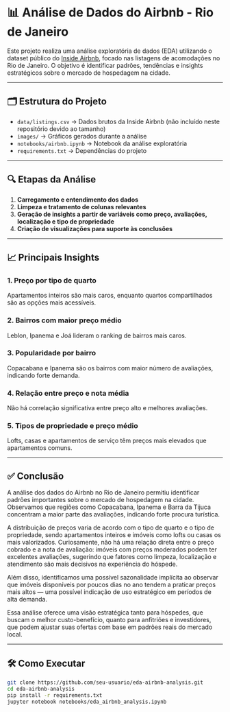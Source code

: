 # 📊 Análise de Dados do Airbnb - Rio de Janeiro

Este projeto realiza uma análise exploratória de dados (EDA) utilizando o dataset público do [Inside Airbnb](http://insideairbnb.com/get-the-data.html), focado nas listagens de acomodações no Rio de Janeiro. O objetivo é identificar padrões, tendências e insights estratégicos sobre o mercado de hospedagem na cidade.

---

## 🗂️ Estrutura do Projeto

- `data/listings.csv` → Dados brutos da Inside Airbnb (não incluído neste repositório devido ao tamanho)
- `images/` → Gráficos gerados durante a análise
- `notebooks/airbnb.ipynb` → Notebook da análise exploratória
- `requirements.txt` → Dependências do projeto

---

## 🔍 Etapas da Análise

1. **Carregamento e entendimento dos dados**
2. **Limpeza e tratamento de colunas relevantes**
3. **Geração de insights a partir de variáveis como preço, avaliações, localização e tipo de propriedade**
4. **Criação de visualizações para suporte às conclusões**

---

## 📈 Principais Insights

### 1. Preço por tipo de quarto  
Apartamentos inteiros são mais caros, enquanto quartos compartilhados são as opções mais acessíveis.

### 2. Bairros com maior preço médio  
Leblon, Ipanema e Joá lideram o ranking de bairros mais caros.

### 3. Popularidade por bairro  
Copacabana e Ipanema são os bairros com maior número de avaliações, indicando forte demanda.

### 4. Relação entre preço e nota média  
Não há correlação significativa entre preço alto e melhores avaliações.

### 5. Tipos de propriedade e preço médio  
Lofts, casas e apartamentos de serviço têm preços mais elevados que apartamentos comuns.

---

## ✅ Conclusão

A análise dos dados do Airbnb no Rio de Janeiro permitiu identificar padrões importantes sobre o mercado de hospedagem na cidade. Observamos que regiões como Copacabana, Ipanema e Barra da Tijuca concentram a maior parte das avaliações, indicando forte procura turística.

A distribuição de preços varia de acordo com o tipo de quarto e o tipo de propriedade, sendo apartamentos inteiros e imóveis como lofts ou casas os mais valorizados. Curiosamente, não há uma relação direta entre o preço cobrado e a nota de avaliação: imóveis com preços moderados podem ter excelentes avaliações, sugerindo que fatores como limpeza, localização e atendimento são mais decisivos na experiência do hóspede.

Além disso, identificamos uma possível sazonalidade implícita ao observar que imóveis disponíveis por poucos dias no ano tendem a praticar preços mais altos — uma possível indicação de uso estratégico em períodos de alta demanda.

Essa análise oferece uma visão estratégica tanto para hóspedes, que buscam o melhor custo-benefício, quanto para anfitriões e investidores, que podem ajustar suas ofertas com base em padrões reais do mercado local.

---

## 🛠️ Como Executar

```bash
git clone https://github.com/seu-usuario/eda-airbnb-analysis.git
cd eda-airbnb-analysis
pip install -r requirements.txt
jupyter notebook notebooks/eda_airbnb_analysis.ipynb
